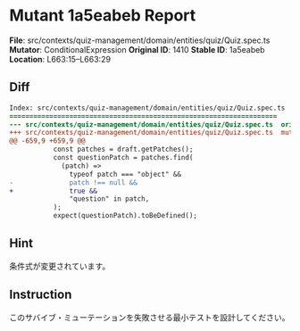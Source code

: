 # Mutant 1a5eabeb Report

**File**: src/contexts/quiz-management/domain/entities/quiz/Quiz.spec.ts
**Mutator**: ConditionalExpression
**Original ID**: 1410
**Stable ID**: 1a5eabeb
**Location**: L663:15–L663:29

## Diff

```diff
Index: src/contexts/quiz-management/domain/entities/quiz/Quiz.spec.ts
===================================================================
--- src/contexts/quiz-management/domain/entities/quiz/Quiz.spec.ts	original
+++ src/contexts/quiz-management/domain/entities/quiz/Quiz.spec.ts	mutated #1410
@@ -659,9 +659,9 @@
           const patches = draft.getPatches();
           const questionPatch = patches.find(
             (patch) =>
               typeof patch === "object" &&
-              patch !== null &&
+              true &&
               "question" in patch,
           );
           expect(questionPatch).toBeDefined();
```

## Hint

条件式が変更されています。

## Instruction

このサバイブ・ミューテーションを失敗させる最小テストを設計してください。
